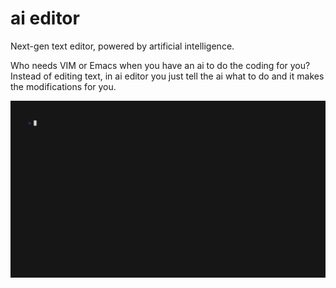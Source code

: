 # ai editor

Next-gen text editor, powered by artificial intelligence.

Who needs VIM or Emacs when you have an ai to do the coding for you? Instead of editing text, in ai editor you just tell the ai what to do and it makes the modifications for you.

![Demo](demo/recordings/ruby-bootstrap-scrapper.gif)
